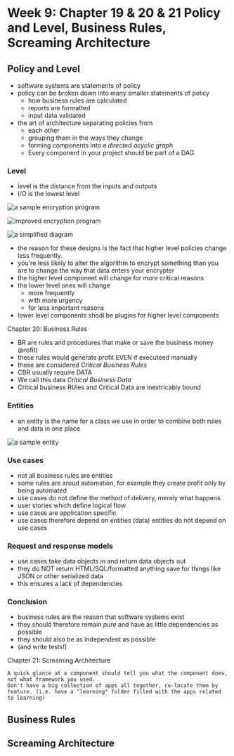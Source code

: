 # Week 9: Chapter 19 & 20 & 21 Policy and Level, Business Rules, Screaming Architecture


## Policy and Level  

- software systems are statements of policy
- policy can be broken down into many smaller statements of policy
  - how business rules are calculated
  - reports are formatted
  - input data validated
- the art of architecture  separating policies from
  - each other
  - grouping them in the ways they change
  - forming components into a _directed acyclic graph_
  - Every component in your project should be part of a DAG

### Level

- level is the distance from the inputs and outputs
- I/O is the lowest level

![a sample encryption program](https://user-images.githubusercontent.com/355561/135954466-bfd358d5-f1ce-4549-9811-6efef983d757.png)

![improved encryption program](https://user-images.githubusercontent.com/355561/135954993-46dda187-0c5a-4f17-8d20-d322b0a884d0.png)

![a simplified diagram](https://user-images.githubusercontent.com/355561/135955183-b1f33cf6-6414-447b-8253-5405888d9ee9.png)

- the reason for these designs is the fact that higher level policies change less frequently.
- you're less likely to alter the algorithm to encrypt something than you are to change the way that data enters your encrypter
- the higher level component will change for more critical reasons
- the lower level ones will change
  - more frequently
  - with more urgency
  - for less important reasons
- lower level components shodl be plugins for higher level components

Chapter 20: Business Rules

- BR are rules and procedures that make or save the business money (profit)
- these rules would generate profit EVEN if executeed manually
- these are considered _Critical Business Rules_
- CBR usually require DATA
- We call this data _Critical Business Data_
- Critical business RUles and Critical Data are inextricably bound

### Entities

- an entity is the name for a class we use in order to combine both rules and data in one place

![a sample entity](https://user-images.githubusercontent.com/355561/135956035-55af7dee-e955-4618-b423-e6e04213c99c.png)

### Use cases

- not all business rules are entities
- some rules are aroud automation, for example they create profit only by being automated
- use cases do not define the method of delivery, merely what happens.
- user stories which define logical flow
- use cases are application specific
- use cases therefore depend on entities (data) entities do not depend on use cases

### Request and response models

- use cases take data objects in and return data objects out
- they do NOT return HTML/SQL/formatted anything save for things like JSON or other serialized data
- this ensures a lack of dependencies

### Conclusion

- business rules are the reason that software systems exist
- they should therefore remain *pure* and have as little dependencies as possible
- they should also be as independent as possible
- (and write tests!)
 
Chapter 21: Screaming Architecture

    A quick glance at a component should tell you what the component does, not what framework you used.
    Don't have a big collection of apps all together, co-locate them by feature. (i.e. have a "learning" folder filled with the apps related to learning)


## Business Rules  

## Screaming Architecture  
